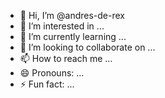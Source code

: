 - 👋 Hi, I’m @andres-de-rex
- 👀 I’m interested in ...
- 🌱 I’m currently learning ...
- 💞️ I’m looking to collaborate on ...
- 📫 How to reach me ...
- 😄 Pronouns: ...
- ⚡ Fun fact: ...

<!---
andres-de-rex/andres-de-rex is a ✨ special ✨ repository because its `README.md` (this file) appears on your GitHub profile.
You can click the Preview link to take a look at your changes.
--->
